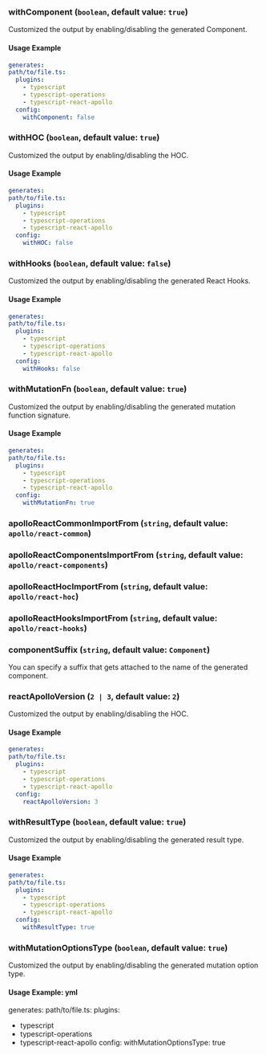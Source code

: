 ### withComponent (`boolean`, default value: `true`)

Customized the output by enabling/disabling the generated Component.

#### Usage Example

```yml
generates:
path/to/file.ts:
  plugins:
    - typescript
    - typescript-operations
    - typescript-react-apollo
  config:
    withComponent: false
```

### withHOC (`boolean`, default value: `true`)

Customized the output by enabling/disabling the HOC.

#### Usage Example

```yml
generates:
path/to/file.ts:
  plugins:
    - typescript
    - typescript-operations
    - typescript-react-apollo
  config:
    withHOC: false
```

### withHooks (`boolean`, default value: `false`)

Customized the output by enabling/disabling the generated React Hooks.

#### Usage Example

```yml
generates:
path/to/file.ts:
  plugins:
    - typescript
    - typescript-operations
    - typescript-react-apollo
  config:
    withHooks: false
```

### withMutationFn (`boolean`, default value: `true`)

Customized the output by enabling/disabling the generated mutation function signature.

#### Usage Example

```yml
generates:
path/to/file.ts:
  plugins:
    - typescript
    - typescript-operations
    - typescript-react-apollo
  config:
    withMutationFn: true
```

### apolloReactCommonImportFrom (`string`, default value: `apollo/react-common`)

### apolloReactComponentsImportFrom (`string`, default value: `apollo/react-components`)

### apolloReactHocImportFrom (`string`, default value: `apollo/react-hoc`)

### apolloReactHooksImportFrom (`string`, default value: `apollo/react-hooks`)

### componentSuffix (`string`, default value: `Component`)

You can specify a suffix that gets attached to the name of the generated component.

### reactApolloVersion (`2 | 3`, default value: `2`)

Customized the output by enabling/disabling the HOC.

#### Usage Example

```yml
generates:
path/to/file.ts:
  plugins:
    - typescript
    - typescript-operations
    - typescript-react-apollo
  config:
    reactApolloVersion: 3
```

### withResultType (`boolean`, default value: `true`)

Customized the output by enabling/disabling the generated result type.

#### Usage Example

```yml
generates:
path/to/file.ts:
  plugins:
    - typescript
    - typescript-operations
    - typescript-react-apollo
  config:
    withResultType: true
```

### withMutationOptionsType (`boolean`, default value: `true`)

Customized the output by enabling/disabling the generated mutation option type.

#### Usage Example: yml

generates:
path/to/file.ts:
plugins:

- typescript
- typescript-operations
- typescript-react-apollo
  config:
  withMutationOptionsType: true
